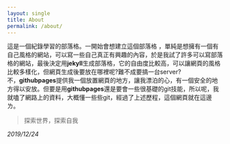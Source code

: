 ```yaml
---
layout: single
title: About
permalink: /about/
---
```


這是一個紀錄學習的部落格。一開始會想建立這個部落格 ，單純是想擁有一個有自己風格的網站，可以寫一些自己真正有興趣的內容，於是我試了許多可以寫部落格的網站，最後決定用**jekyll**生成部落格，它的自由度比較高，可以讓網頁的風格比較多樣化，但網頁生成後要放在哪裡呢?難不成要搞一台server?  
不，**githubpages**提供我一個放置網頁的地方，讓我漂泊的心，有一個安全的地方得以安放。但要是用**githubpages**還是要會一些很基礎的git技能，所以呢，我就嗑了網路上的資料，大概懂一些些git，經過了上述歷程，這個網頁就在這邊ㄌ。


> 探索世界，探索自我 

_2019/12/24_
